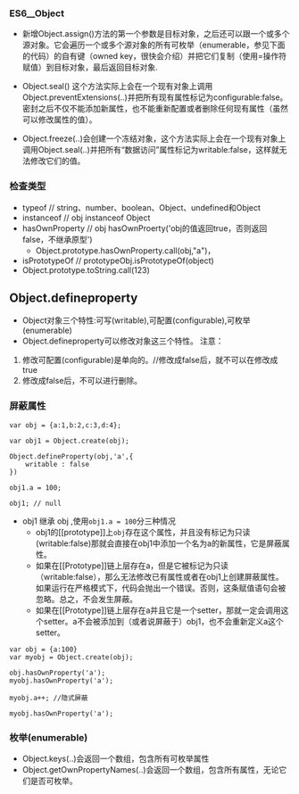 ### ES6__Object

* 新增Object.assign()方法的第一个参数是目标对象，之后还可以跟一个或多个源对象。它会遍历一个或多个源对象的所有可枚举（enumerable，参见下面的代码）的自有键（owned key，很快会介绍）并把它们复制（使用=操作符赋值）到目标对象，最后返回目标对象.

* Object.seal()  这个方法实际上会在一个现有对象上调用Object.preventExtensions(..)并把所有现有属性标记为configurable:false。密封之后不仅不能添加新属性，也不能重新配置或者删除任何现有属性（虽然可以修改属性的值）。

* Object.freeze(..)会创建一个冻结对象，这个方法实际上会在一个现有对象上调用Object.seal(..)并把所有“数据访问”属性标记为writable:false，这样就无法修改它们的值。


### 检查类型
* typeof  // string、number、boolean、Object、undefined和Object
* instanceof  // obj instanceof Object 
* hasOwnProperty    // obj hasOwnProerty('obj的值返回true，否则返回false，不继承原型')
    - Object.prototype.hasOwnProperty.call(obj,"a")，
* isPrototypeOf // prototypeObj.isPrototypeOf(object)
* Object.prototype.toString.call(123)



## Object.defineproperty

* Object对象三个特性:可写(writable),可配置(configurable),可枚举(enumerable)
* Object.defineproperty可以修改对象这三个特性。
注意：
1. 修改可配置(configurable)是单向的。//修改成false后，就不可以在修改成true
2. 修改成false后，不可以进行删除。
### 屏蔽属性
```
var obj = {a:1,b:2,c:3,d:4};

var obj1 = Object.create(obj);

Object.defineProperty(obj,'a',{
    writable : false
})

obj1.a = 100;

obj1; // null
```
* obj1 继承 obj ,使用`obj1.a = 100`分三种情况
	- obj1的[[prototype]]上`obj`存在这个属性，并且没有标记为只读(writable:false)那就会直接在obj1中添加一个名为a的新属性，它是屏蔽属性。
	- 如果在[[Prototype]]链上层存在a，但是它被标记为只读（writable:false），那么无法修改已有属性或者在obj1上创建屏蔽属性。如果运行在严格模式下，代码会抛出一个错误。否则，这条赋值语句会被忽略。总之，不会发生屏蔽。
	- 如果在[[Prototype]]链上层存在a并且它是一个setter，那就一定会调用这个setter。a不会被添加到（或者说屏蔽于）obj1，也不会重新定义a这个setter。
```
var obj = {a:100}
var myobj = Object.create(obj);

obj.hasOwnProperty('a');
myobj.hasOwnProperty('a');

myobj.a++; //隐式屏蔽

myobj.hasOwnProperty('a');
```


### 枚举(enumerable)
* Object.keys(..)会返回一个数组，包含所有可枚举属性
* Object.getOwnPropertyNames(..)会返回一个数组，包含所有属性，无论它们是否可枚举。

